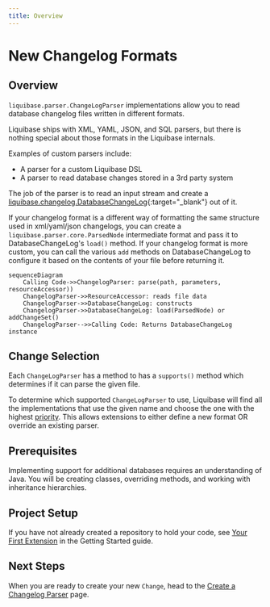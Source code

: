 ```yaml
---
title: Overview
---
```


# New Changelog Formats

## Overview

`liquibase.parser.ChangeLogParser` implementations allow you to read database changelog files written in different formats.  

Liquibase ships with XML, YAML, JSON, and SQL parsers, but there is nothing special about those formats in the Liquibase internals.

Examples of custom parsers include:

- A parser for a custom Liquibase DSL
- A parser to read database changes stored in a 3rd party system

The job of the parser is to read an input stream and create a [liquibase.changelog.DatabaseChangeLog](https://javadocs.liquibase.com/liquibase-core/liquibase/changelog/DatabaseChangeLog.html){:target="_blank"} out of it.

If your changelog format is a different way of formatting the same structure used in xml/yaml/json changelogs, you can create a `liquibase.parser.core.ParsedNode` intermediate format and pass it to DatabaseChangeLog's `load()` method.
If your changelog format is more custom, you can call the various `add` methods on DatabaseChangeLog to configure it based on the contents of your file before returning it.

```mermaid
sequenceDiagram
    Calling Code->>ChangelogParser: parse(path, parameters, resourceAccessor))
    ChangelogParser->>ResourceAccessor: reads file data
    ChangelogParser->>DatabaseChangeLog: constructs
    ChangelogParser->>DatabaseChangeLog: load(ParsedNode) or addChangeSet()
    ChangelogParser-->>Calling Code: Returns DatabaseChangeLog instance
```

## Change Selection

Each `ChangeLogParser` has a method to has a `supports()` method which determines if it can parse the given file. 

To determine which supported `ChangeLogParser` to use, Liquibase will find all the implementations that use the given name and choose the one with the highest [priority](../../extension-references/priority.md).
This allows extensions to either define a new format OR override an existing parser.

## Prerequisites

Implementing support for additional databases requires an understanding of Java. You will be creating classes, overriding methods, and working with inheritance hierarchies.

## Project Setup

If you have not already created a repository to hold your code, see [Your First Extension](../../your-first-extension.md) in the Getting Started guide.

## Next Steps

When you are ready to create your new `Change`, head to the [Create a Changelog Parser](create.md) page.